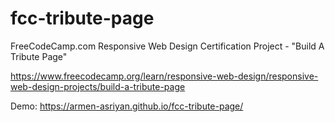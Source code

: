 # fcc-tribute-page
FreeCodeCamp.com Responsive Web Design Certification Project - "Build A Tribute Page"

https://www.freecodecamp.org/learn/responsive-web-design/responsive-web-design-projects/build-a-tribute-page

Demo: https://armen-asriyan.github.io/fcc-tribute-page/
